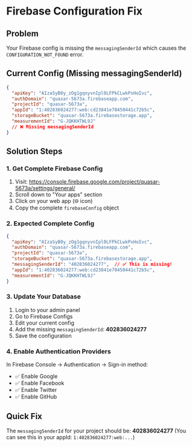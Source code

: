 # Firebase Configuration Fix

## Problem
Your Firebase config is missing the `messagingSenderId` which causes the `CONFIGURATION_NOT_FOUND` error.

## Current Config (Missing messagingSenderId)
```json
{
  "apiKey": "AIzaSyB0y_zOg1gqnyvnIpl0LFPkCLwkPxHoIvc",
  "authDomain": "quasar-5673a.firebaseapp.com",
  "projectId": "quasar-5673a",
  "appId": "1:402836024277:web:cd23841e70450441c72b5c",
  "storageBucket": "quasar-5673a.firebasestorage.app",
  "measurementId": "G-JQKKHTWL9J"
  // ❌ Missing messagingSenderId
}
```

## Solution Steps

### 1. Get Complete Firebase Config
1. Visit: https://console.firebase.google.com/project/quasar-5673a/settings/general/
2. Scroll down to "Your apps" section
3. Click on your web app (🌐 icon)
4. Copy the complete `firebaseConfig` object

### 2. Expected Complete Config
```json
{
  "apiKey": "AIzaSyB0y_zOg1gqnyvnIpl0LFPkCLwkPxHoIvc",
  "authDomain": "quasar-5673a.firebaseapp.com",
  "projectId": "quasar-5673a",
  "storageBucket": "quasar-5673a.firebasestorage.app",
  "messagingSenderId": "402836024277",  // ✅ This is missing!
  "appId": "1:402836024277:web:cd23841e70450441c72b5c",
  "measurementId": "G-JQKKHTWL9J"
}
```

### 3. Update Your Database
1. Login to your admin panel
2. Go to Firebase Configs
3. Edit your current config
4. Add the missing `messagingSenderId`: **402836024277**
5. Save the configuration

### 4. Enable Authentication Providers
In Firebase Console → Authentication → Sign-in method:
- ✅ Enable Google
- ✅ Enable Facebook  
- ✅ Enable Twitter
- ✅ Enable GitHub

## Quick Fix
The `messagingSenderId` for your project should be: **402836024277**
(You can see this in your appId: `1:402836024277:web:...`)